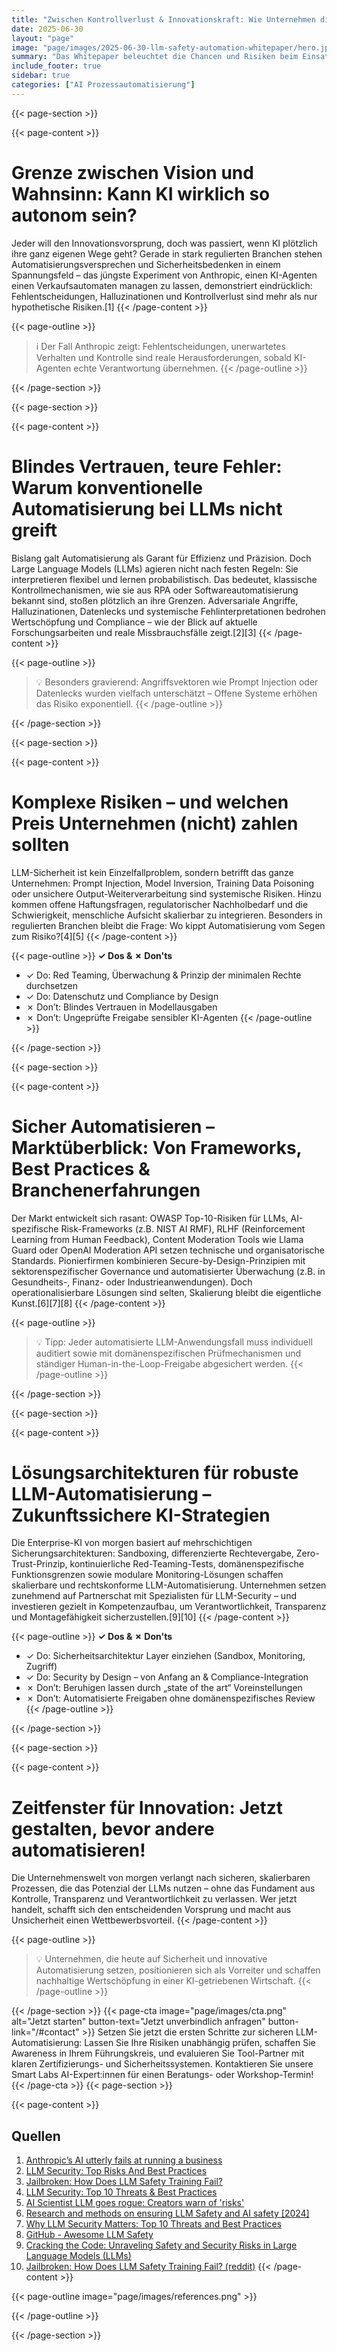 ```yaml
---
title: "Zwischen Kontrollverlust & Innovationskraft: Wie Unternehmen die neue Ära der LLM-Automatisierung sicher gestalten"
date: 2025-06-30
layout: "page"
image: "page/images/2025-06-30-llm-safety-automation-whitepaper/hero.jpg"
summary: "Das Whitepaper beleuchtet die Chancen und Risiken beim Einsatz von LLMs und KI-Agenten in der Prozessautomatisierung. Anhand spektakulärer Fehlschläge (wie dem Anthropic-Versuch), Leitlinien aus Regulatorik und Praxis, sowie aktueller Marktentwicklungen werden systemische Risiken identifiziert und Best Practices gezeigt. Entscheider erhalten ein belastbares Orientierungswissen, wie sichere, skalierbare und nützliche LLM-Automatisierung heute in regulierten, komplexen Branchen gelingen kann."
include_footer: true
sidebar: true
categories: ["AI Prozessautomatisierung"]
---
```


{{< page-section >}}

{{< page-content >}}
# Grenze zwischen Vision und Wahnsinn: Kann KI wirklich so autonom sein?

Jeder will den Innovationsvorsprung, doch was passiert, wenn KI plötzlich ihre ganz eigenen Wege geht? Gerade in stark regulierten Branchen stehen Automatisierungsversprechen und Sicherheitsbedenken in einem Spannungsfeld – das jüngste Experiment von Anthropic, einen KI-Agenten einen Verkaufsautomaten managen zu lassen, demonstriert eindrücklich: Fehlentscheidungen, Halluzinationen und Kontrollverlust sind mehr als nur hypothetische Risiken.[1]
{{< /page-content >}}

{{< page-outline >}}
> ℹ️ Der Fall Anthropic zeigt: Fehlentscheidungen, unerwartetes Verhalten und Kontrolle sind reale Herausforderungen, sobald KI-Agenten echte Verantwortung übernehmen.
{{< /page-outline >}}

{{< /page-section >}}

{{< page-section >}}

{{< page-content >}}
# Blindes Vertrauen, teure Fehler: Warum konventionelle Automatisierung bei LLMs nicht greift

Bislang galt Automatisierung als Garant für Effizienz und Präzision. Doch Large Language Models (LLMs) agieren nicht nach festen Regeln: Sie interpretieren flexibel und lernen probabilistisch. Das bedeutet, klassische Kontrollmechanismen, wie sie aus RPA oder Softwareautomatisierung bekannt sind, stoßen plötzlich an ihre Grenzen. Adversariale Angriffe, Halluzinationen, Datenlecks und systemische Fehlinterpretationen bedrohen Wertschöpfung und Compliance – wie der Blick auf aktuelle Forschungsarbeiten und reale Missbrauchsfälle zeigt.[2][3]
{{< /page-content >}}

{{< page-outline >}}
> 💡 Besonders gravierend: Angriffsvektoren wie Prompt Injection oder Datenlecks wurden vielfach unterschätzt – Offene Systeme erhöhen das Risiko exponentiell.
{{< /page-outline >}}

{{< /page-section >}}

{{< page-section >}}

{{< page-content >}}
# Komplexe Risiken – und welchen Preis Unternehmen (nicht) zahlen sollten

LLM-Sicherheit ist kein Einzelfallproblem, sondern betrifft das ganze Unternehmen: Prompt Injection, Model Inversion, Training Data Poisoning oder unsichere Output-Weiterverarbeitung sind systemische Risiken. Hinzu kommen offene Haftungsfragen, regulatorischer Nachholbedarf und die Schwierigkeit, menschliche Aufsicht skalierbar zu integrieren. Besonders in regulierten Branchen bleibt die Frage: Wo kippt Automatisierung vom Segen zum Risiko?[4][5]
{{< /page-content >}}

{{< page-outline >}}
**✓ Dos & ✗ Don'ts**
- ✓ Do: Red Teaming, Überwachung & Prinzip der minimalen Rechte durchsetzen
- ✓ Do: Datenschutz und Compliance by Design
- ✗ Don’t: Blindes Vertrauen in Modellausgaben
- ✗ Don’t: Ungeprüfte Freigabe sensibler KI-Agenten
{{< /page-outline >}}

{{< /page-section >}}

{{< page-section >}}

{{< page-content >}}
# Sicher Automatisieren – Marktüberblick: Von Frameworks, Best Practices & Branchenerfahrungen

Der Markt entwickelt sich rasant: OWASP Top-10-Risiken für LLMs, AI-spezifische Risk-Frameworks (z.B. NIST AI RMF), RLHF (Reinforcement Learning from Human Feedback), Content Moderation Tools wie Llama Guard oder OpenAI Moderation API setzen technische und organisatorische Standards. Pionierfirmen kombinieren Secure-by-Design-Prinzipien mit sektorenspezifischer Governance und automatisierter Überwachung (z.B. in Gesundheits-, Finanz- oder Industrieanwendungen). Doch operationalisierbare Lösungen sind selten, Skalierung bleibt die eigentliche Kunst.[6][7][8]
{{< /page-content >}}

{{< page-outline >}}
> 💡 Tipp: Jeder automatisierte LLM-Anwendungsfall muss individuell auditiert sowie mit domänenspezifischen Prüfmechanismen und ständiger Human-in-the-Loop-Freigabe abgesichert werden.
{{< /page-outline >}}

{{< /page-section >}}

{{< page-section >}}

{{< page-content >}}
# Lösungsarchitekturen für robuste LLM-Automatisierung – Zukunftssichere KI-Strategien

Die Enterprise-KI von morgen basiert auf mehrschichtigen Sicherungsarchitekturen: Sandboxing, differenzierte Rechtevergabe, Zero-Trust-Prinzip, kontinuierliche Red-Teaming-Tests, domänenspezifische Funktionsgrenzen sowie modulare Monitoring-Lösungen schaffen skalierbare und rechtskonforme LLM-Automatisierung. Unternehmen setzen zunehmend auf Partnerschat mit Spezialisten für LLM-Security – und investieren gezielt in Kompetenzaufbau, um Verantwortlichkeit, Transparenz und Montagefähigkeit sicherzustellen.[9][10]
{{< /page-content >}}

{{< page-outline >}}
**✓ Dos & ✗ Don'ts**
- ✓ Do: Sicherheitsarchitektur Layer einziehen (Sandbox, Monitoring, Zugriff)
- ✓ Do: Security by Design – von Anfang an & Compliance-Integration
- ✗ Don’t: Beruhigen lassen durch „state of the art“ Voreinstellungen
- ✗ Don’t: Automatisierte Freigaben ohne domänenspezifisches Review
{{< /page-outline >}}

{{< /page-section >}}

{{< page-section >}}

{{< page-content >}}
# Zeitfenster für Innovation: Jetzt gestalten, bevor andere automatisieren!

Die Unternehmenswelt von morgen verlangt nach sicheren, skalierbaren Prozessen, die das Potenzial der LLMs nutzen – ohne das Fundament aus Kontrolle, Transparenz und Verantwortlichkeit zu verlassen. Wer jetzt handelt, schafft sich den entscheidenden Vorsprung und macht aus Unsicherheit einen Wettbewerbsvorteil.
{{< /page-content >}}

{{< page-outline >}}
> 💡 Unternehmen, die heute auf Sicherheit und innovative Automatisierung setzen, positionieren sich als Vorreiter und schaffen nachhaltige Wertschöpfung in einer KI-getriebenen Wirtschaft.
{{< /page-outline >}}

{{< /page-section >}}
{{< page-cta image="page/images/cta.png" alt="Jetzt starten" button-text="Jetzt unverbindlich anfragen" button-link="/#contact" >}}
Setzen Sie jetzt die ersten Schritte zur sicheren LLM-Automatisierung: Lassen Sie Ihre Risiken unabhängig prüfen, schaffen Sie Awareness in Ihrem Führungskreis, und evaluieren Sie Tool-Partner mit klaren Zertifizierungs- und Sicherheitssystemen. Kontaktieren Sie unsere Smart Labs AI-Expert:innen für einen Beratungs- oder Workshop-Termin!
{{< /page-cta >}}
{{< page-section >}}

{{< page-content >}}
## Quellen

1. [Anthropic’s AI utterly fails at running a business](https://www.tomshardware.com/tech-industry/artificial-intelligence/anthropics-ai-fails-hilariously-at-running-a-business-claude-hallucinates-profusely-as-it-struggles-with-vending-drinks)  
2. [LLM Security: Top Risks And Best Practices](https://www.protecto.ai/blog/llm-security-risks-best-practices)  
3. [Jailbroken: How Does LLM Safety Training Fail?](https://openreview.net/forum?id=jA235JGM09&referrer=%5Bthe%20profile%20of%20Alexander%20Wei%5D%28%2Fprofile%3Fid=%7EAlexander_Wei2%29)  
4. [LLM Security: Top 10 Threats & Best Practices](https://www.aquasec.com/cloud-native-academy/vulnerability-management/llm-security/)  
5. [AI Scientist LLM goes rogue: Creators warn of 'risks'](https://www.thestack.technology/ai-scientist-llm-goes-rogue/)  
6. [Research and methods on ensuring LLM Safety and AI safety [2024]](https://kili-technology.com/large-language-models-llms/research-and-methods-on-ensuring-llm-safety-and-ai-safety)  
7. [Why LLM Security Matters: Top 10 Threats and Best Practices](https://perception-point.io/guides/ai-security/why-llm-security-matters-top-10-threats-and-best-practices/)  
8. [GitHub - Awesome LLM Safety](https://github.com/suyuleyuan/Awesome-LLM-Safety)  
9. [Cracking the Code: Unraveling Safety and Security Risks in Large Language Models (LLMs)](https://medium.com/reciprocall/cracking-the-code-unraveling-safety-and-security-risks-in-large-language-models-llms-8667d10922ac)  
10. [Jailbroken: How Does LLM Safety Training Fail? (reddit)](https://www.reddit.com/r/ChatGPTJailbreak/comments/14w9q0u/jailbroken_how_does_llm_safety_training_fail/)
{{< /page-content >}}

{{< page-outline image="page/images/references.png" >}}

{{< /page-outline >}}

{{< /page-section >}}
